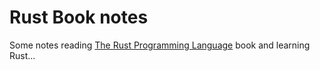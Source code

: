 # Rust Book notes

Some notes reading [The Rust Programming Language](https://doc.rust-lang.org/book/) book and learning Rust...
